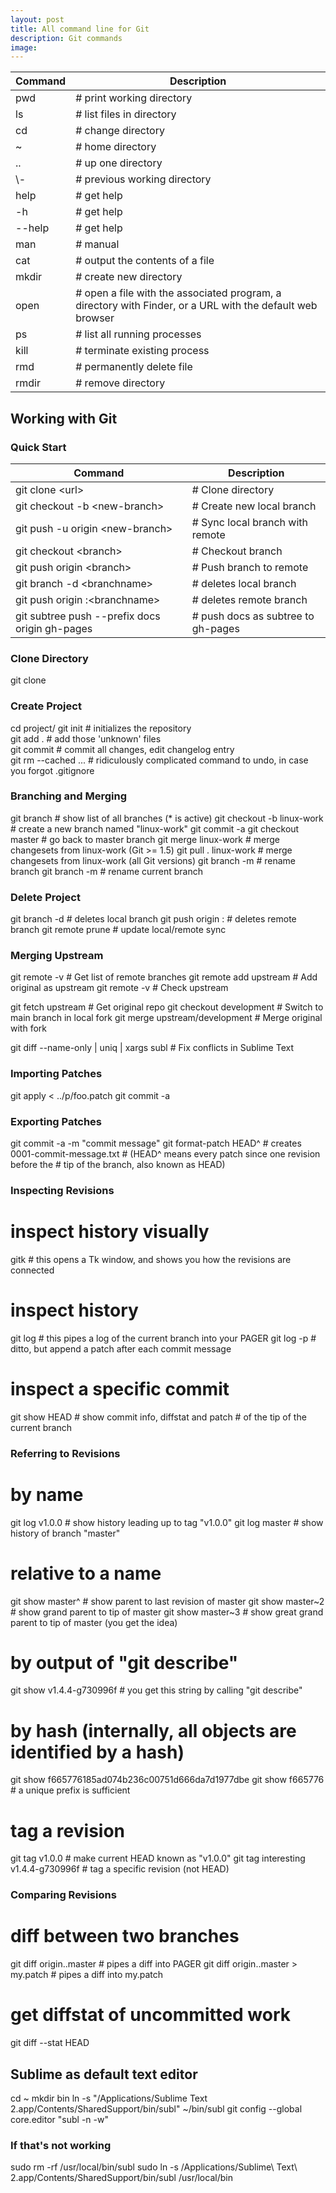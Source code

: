 ```yaml
---
layout: post
title: All command line for Git
description: Git commands
image: 
---
```

<div class="table-wrapper">
	<table>
		<thead>
            <tr>
				<th>Command</th>
				<th>Description</th>
			</tr>
		</thead>
		<tbody>
			<tr>
                <td>pwd</td>
				<td># print working directory</td>
			</tr>
            <tr>
                <td>ls</td>
				<td># list files in directory</td>
			</tr>
            <tr>
                <td>cd</td>
				<td># change directory</td>
			</tr>
            <tr>
                <td>~</td>
				<td># home directory</td>
			</tr>
            <tr>
                <td>..</td>
				<td># up one directory</td>
			</tr>
            <tr>
                <td>\-</td>
				<td># previous working directory</td>
			</tr>
            <tr>
                <td>help</td>
				<td># get help</td>
			</tr>
            <tr>
                <td>-h</td>
				<td># get help</td>
			</tr>
            <tr>
                <td>--help</td>
				<td># get help</td>
			</tr>
            <tr>
                <td>man</td>
				<td># manual</td>
			</tr>
             <tr>
                <td>cat</td>
				<td># output the contents of a file</td>
			</tr>
             <tr>
                <td>mkdir</td>
				<td># create new directory</td>
			</tr>
             <tr>
                <td>open</td>
				<td># open a file with the associated program, a directory with Finder, or a URL with the default web browser</td>
			</tr>
             <tr>
                <td>ps</td>
				<td># list all running processes</td>
			</tr>
             <tr>
                <td>kill</td>
				<td># terminate existing process</td>
			</tr>
             <tr>
                <td>rmd</td>
				<td># permanently delete file</td>
			</tr>
             <tr>
                <td>rmdir</td>
				<td># remove directory</td>
			</tr>
        </tbody>
    </table>
</div>

## Working with Git

### Quick Start

<div class="table-wrapper">
	<table>
		<thead>
            <tr>
				<th>Command</th>
				<th>Description</th>
			</tr>
		</thead>
		<tbody>
			<tr>
                <td>git clone &lt;url&gt;</td>
				<td># Clone directory</td>
			</tr>
            <tr>
                <td>git checkout -b &lt;new-branch&gt;</td>
				<td># Create new local branch</td>
			</tr>
            <tr>
                <td>git push -u origin &lt;new-branch&gt;</td>
				<td># Sync local branch with remote</td>
			</tr>
            <tr>
                <td>git checkout &lt;branch&gt;</td>
				<td># Checkout branch</td>
			</tr>
            <tr>
                <td>git push origin &lt;branch&gt;</td>
				<td># Push branch to remote</td>
			</tr>
            <tr>
                <td>git branch -d &lt;branchname&gt;</td>
				<td># deletes local branch</td>
			</tr>
            <tr>
                <td>git push origin :&lt;branchname&gt;</td>
				<td># deletes remote branch</td>
			</tr>
            <tr>
                <td>git subtree push --prefix docs origin gh-pages</td>
				<td># push docs as subtree to gh-pages</td>
			</tr>
        </tbody>
    </table>
</div>

### Clone Directory
git clone <url>



### Create Project
cd project/
git init                    # initializes the repository<br>
git add .                   # add those 'unknown' files<br>
git commit                  # commit all changes, edit changelog entry<br>
git rm --cached <file>...   # ridiculously complicated command to undo, in case you forgot .gitignore



### Branching and Merging
git branch                          # show list of all branches (* is active)
git checkout -b linux-work          # create a new branch named "linux-work"
<make changes>
git commit -a
git checkout master                 # go back to master branch
git merge linux-work                # merge changesets from linux-work (Git >= 1.5)
git pull . linux-work               # merge changesets from linux-work (all Git versions)
git branch -m <oldname> <newname>   # rename branch
git branch -m <newname>             # rename current branch



### Delete Project
git branch -d <branchname>   	# deletes local branch
git push origin :<branchname>	# deletes remote branch
git remote prune <branchname>	# update local/remote sync



### Merging Upstream

git remote -v 									# Get list of remote branches
git remote add upstream <upstream github url>	# Add original as upstream
git remote -v 									# Check upstream

git fetch upstream 								# Get original repo
git checkout development						# Switch to main branch in local fork
git merge upstream/development					# Merge original with fork

git diff --name-only | uniq | xargs subl		# Fix conflicts in Sublime Text



### Importing Patches
git apply < ../p/foo.patch
git commit -a



### Exporting Patches
<make changes>
git commit -a -m "commit message"
git format-patch HEAD^  # creates 0001-commit-message.txt
                        # (HEAD^ means every patch since one revision before the
                        # tip of the branch, also known as HEAD)




### Inspecting Revisions

# inspect history visually
gitk    # this opens a Tk window, and shows you how the revisions are connected

# inspect history
git log     # this pipes a log of the current branch into your PAGER
git log -p  # ditto, but append a patch after each commit message

# inspect a specific commit
git show HEAD   # show commit info, diffstat and patch
                # of the tip of the current branch



### Referring to Revisions

# by name
git log v1.0.0  # show history leading up to tag "v1.0.0"
git log master  # show history of branch "master"

# relative to a name
git show master^    # show parent to last revision of master
git show master~2   # show grand parent to tip of master
git show master~3   # show great grand parent to tip of master (you get the idea)

# by output of "git describe"
git show v1.4.4-g730996f    # you get this string by calling "git describe"

# by hash (internally, all objects are identified by a hash)
git show f665776185ad074b236c00751d666da7d1977dbe
git show f665776    # a unique prefix is sufficient

# tag a revision
git tag v1.0.0                      # make current HEAD known as "v1.0.0"
git tag interesting v1.4.4-g730996f # tag a specific revision (not HEAD)



### Comparing Revisions
# diff between two branches
git diff origin..master             # pipes a diff into PAGER
git diff origin..master > my.patch  # pipes a diff into my.patch

# get diffstat of uncommitted work
git diff --stat HEAD




## Sublime as default text editor
cd ~
mkdir bin
ln -s "/Applications/Sublime Text 2.app/Contents/SharedSupport/bin/subl" ~/bin/subl
git config --global core.editor "subl -n -w"

### If that's not working
sudo rm -rf /usr/local/bin/subl
sudo ln -s /Applications/Sublime\ Text\ 2.app/Contents/SharedSupport/bin/subl /usr/local/bin
